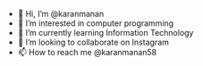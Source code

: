 - 👋 Hi, I’m @karanmanan
- 👀 I’m interested in computer programming
- 🌱 I’m currently learning Information Technology
- 💞️ I’m looking to collaborate on Instagram
- 📫 How to reach me @karanmanan58

<!---
karanmanan/karanmanan is a ✨ special ✨ repository because its `README.md` (this file) appears on your GitHub profile.
You can click the Preview link to take a look at your changes.
--->
